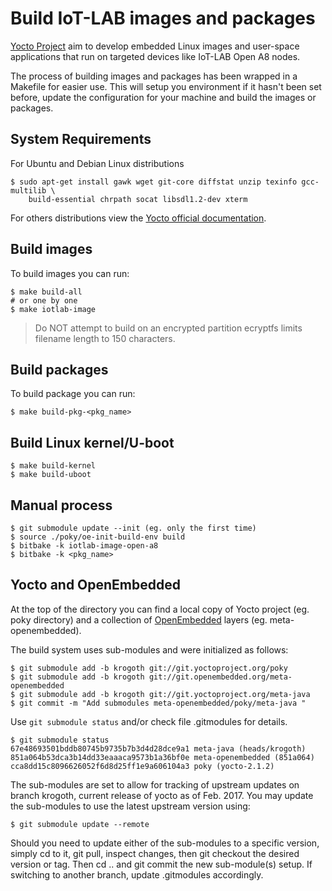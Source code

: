 Build IoT-LAB images and packages
=================================

[Yocto Project](https://www.yoctoproject.org/) aim to develop embedded Linux images and
user-space applications that run on targeted devices like IoT-LAB Open A8 nodes. 

The process of building images and packages has been wrapped in a Makefile for easier use. This will setup you environment  if it hasn't been set before, update the configuration for your machine and build the images or packages.


System Requirements
-------------------

For Ubuntu and Debian Linux distributions

    $ sudo apt-get install gawk wget git-core diffstat unzip texinfo gcc-multilib \
        build-essential chrpath socat libsdl1.2-dev xterm

For others distributions view the [Yocto official documentation](https://www.yoctoproject.org/documentation).

Build images
---------------

To build images you can run:

    $ make build-all 
    # or one by one
    $ make iotlab-image

> Do NOT attempt to build on an encrypted partition ecryptfs limits filename length to 150 characters.

Build packages
-----------------

To build package you can run:

    $ make build-pkg-<pkg_name>

Build Linux kernel/U-boot
-----------------

    $ make build-kernel
    $ make build-uboot

Manual process
--------------
   
    $ git submodule update --init (eg. only the first time)
    $ source ./poky/oe-init-build-env build
    $ bitbake -k iotlab-image-open-a8
    $ bitbake -k <pkg_name>

Yocto and OpenEmbedded
----------------------

At the top of the directory you can find a local copy of Yocto project (eg. poky directory) and a collection of [OpenEmbedded](https://www.openembedded.org/wiki/Main_Page) layers (eg. meta-openembedded).

The build system uses sub-modules and were initialized as follows:

    $ git submodule add -b krogoth git://git.yoctoproject.org/poky
    $ git submodule add -b krogoth git://git.openembedded.org/meta-openembedded
    $ git submodule add -b krogoth git://git.yoctoproject.org/meta-java
    $ git commit -m "Add submodules meta-openembedded/poky/meta-java "

Use `git submodule status` and/or check file .gitmodules for details.
   
    $ git submodule status
    67e48693501bddb80745b9735b7b3d4d28dce9a1 meta-java (heads/krogoth)
    851a064b53dca3b14dd33eaaaca9573b1a36bf0e meta-openembedded (851a064)
    cca8dd15c8096626052f6d8d25ff1e9a606104a3 poky (yocto-2.1.2)


The sub-modules are set to allow for tracking of upstream updates
on branch krogoth, current release of yocto as of Feb. 2017. You may
update the sub-modules to use the latest upstream version using:

    $ git submodule update --remote

Should you need to update either of the sub-modules to a specific version,
simply cd to it, git pull, inspect changes, then git checkout the desired
version or tag.  Then cd .. and git commit the new sub-module(s) setup.
If switching to another branch, update .gitmodules accordingly.
